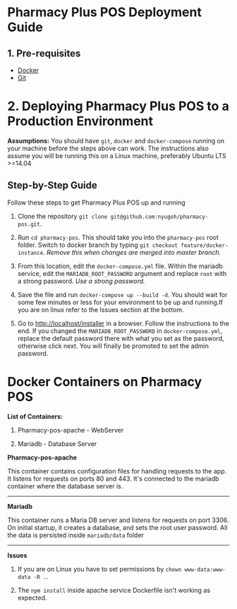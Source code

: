 **Pharmacy Plus POS Deployment Guide**
==============================

## **1. Pre-requisites**

* [Docker](https://www.docker.com/)
* [Git](https://git-scm.com/)


# **2. Deploying Pharmacy Plus POS to a Production Environment**

**Assumptions:** You should have `git`, `docker` and `docker-compose` running on your machine before the steps above can work. The instructions also assume you will be running this on a Linux machine, preferably Ubuntu LTS >=14.04

## **Step-by-Step Guide**

Follow these steps to get Pharmacy Plus POS up and running

1. Clone the repository  `git clone git@github.com:nyugoh/pharmacy-pos.git`.

2. Run `cd pharmacy-pos`. This should take you into the `pharmacy-pos` root folder. Switch to docker branch by typing `git checkout feature/docker-instance`. *Remove this when changes are merged into master branch.*

3. From this location, edit the `docker-compose.yml` file. Within the mariadb service, edit the `MARIADB_ROOT_PASSWORD` argument and replace `root` with a strong password. *Use a strong password.*

4. Save the file and run `docker-compose up --build -d`. You should wait for some few minutes or less for your environment to be up and running.If you are on linux refer to the Issues section at the bottom.

5. Go to [http://localhost/installer](http://localhost/installer) in a browser. Follow the instructions to the end. If you changed the `MARIADB_ROOT_PASSWORD` in `docker-compose.yml`, replace the default password there with what you set as the password, otherwise click next. You will finally be promoted to set the admin password.


# **Docker Containers on Pharmacy POS**

**List of Containers:**

1. Pharmacy-pos-apache - WebServer

2. Mariadb - Database Server



**Pharmacy-pos-apache**

This container contains configuration files for handling requests to the app. It listens for requests on ports 80 and 443. It's connected to the mariadb container where the database server is.

* * *


**Mariadb**

This container runs a Maria DB server and listens for requests on port 3306. On initial startup, it creates a database, and sets the root user password. All the data is persisted inside `mariadb/data` folder

* * *

**Issues**

1. If you are on Linux you have to set permissions by `chown www-data:www-data -R .`.

2. The `npm install` inside apache service Dockerfile isn't working as expected.
